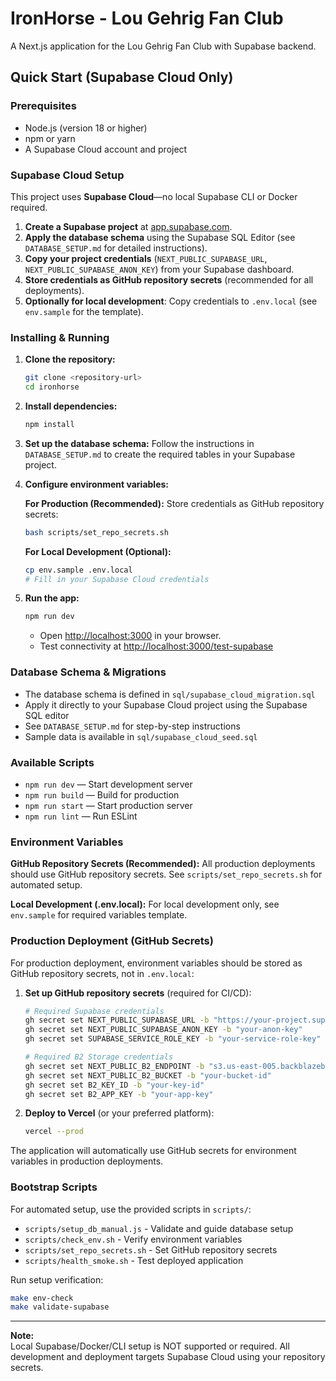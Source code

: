 # IronHorse - Lou Gehrig Fan Club

A Next.js application for the Lou Gehrig Fan Club with Supabase backend.

## Quick Start (Supabase Cloud Only)

### Prerequisites

- Node.js (version 18 or higher)
- npm or yarn
- A Supabase Cloud account and project

### Supabase Cloud Setup

This project uses **Supabase Cloud**—no local Supabase CLI or Docker required.

1. **Create a Supabase project** at [app.supabase.com](https://app.supabase.com).
2. **Apply the database schema** using the Supabase SQL Editor (see `DATABASE_SETUP.md` for detailed instructions).
3. **Copy your project credentials** (`NEXT_PUBLIC_SUPABASE_URL`, `NEXT_PUBLIC_SUPABASE_ANON_KEY`) from your Supabase dashboard.
4. **Store credentials as GitHub repository secrets** (recommended for all deployments).
5. **Optionally for local development**: Copy credentials to `.env.local` (see `env.sample` for the template).

### Installing & Running

1. **Clone the repository:**
   ```bash
   git clone <repository-url>
   cd ironhorse
   ```

2. **Install dependencies:**
   ```bash
   npm install
   ```

3. **Set up the database schema:**
   Follow the instructions in `DATABASE_SETUP.md` to create the required tables in your Supabase project.

4. **Configure environment variables:**
   
   **For Production (Recommended):**
   Store credentials as GitHub repository secrets:
   ```bash
   bash scripts/set_repo_secrets.sh
   ```
   
   **For Local Development (Optional):**
   ```bash
   cp env.sample .env.local
   # Fill in your Supabase Cloud credentials
   ```

5. **Run the app:**
   ```bash
   npm run dev
   ```
   - Open [http://localhost:3000](http://localhost:3000) in your browser.
   - Test connectivity at [http://localhost:3000/test-supabase](http://localhost:3000/test-supabase)

### Database Schema & Migrations

- The database schema is defined in `sql/supabase_cloud_migration.sql`
- Apply it directly to your Supabase Cloud project using the Supabase SQL editor
- See `DATABASE_SETUP.md` for step-by-step instructions
- Sample data is available in `sql/supabase_cloud_seed.sql`

### Available Scripts

- `npm run dev` — Start development server
- `npm run build` — Build for production
- `npm run start` — Start production server
- `npm run lint` — Run ESLint

### Environment Variables

**GitHub Repository Secrets (Recommended):**
All production deployments should use GitHub repository secrets. See `scripts/set_repo_secrets.sh` for automated setup.

**Local Development (.env.local):**
For local development only, see `env.sample` for required variables template.

### Production Deployment (GitHub Secrets)

For production deployment, environment variables should be stored as GitHub repository secrets, not in `.env.local`:

1. **Set up GitHub repository secrets** (required for CI/CD):
   ```bash
   # Required Supabase credentials
   gh secret set NEXT_PUBLIC_SUPABASE_URL -b "https://your-project.supabase.co"
   gh secret set NEXT_PUBLIC_SUPABASE_ANON_KEY -b "your-anon-key"
   gh secret set SUPABASE_SERVICE_ROLE_KEY -b "your-service-role-key"
   
   # Required B2 Storage credentials
   gh secret set NEXT_PUBLIC_B2_ENDPOINT -b "s3.us-east-005.backblazeb2.com"
   gh secret set NEXT_PUBLIC_B2_BUCKET -b "your-bucket-id"
   gh secret set B2_KEY_ID -b "your-key-id"
   gh secret set B2_APP_KEY -b "your-app-key"
   ```

2. **Deploy to Vercel** (or your preferred platform):
   ```bash
   vercel --prod
   ```

The application will automatically use GitHub secrets for environment variables in production deployments.

### Bootstrap Scripts

For automated setup, use the provided scripts in `scripts/`:

- `scripts/setup_db_manual.js` - Validate and guide database setup
- `scripts/check_env.sh` - Verify environment variables
- `scripts/set_repo_secrets.sh` - Set GitHub repository secrets
- `scripts/health_smoke.sh` - Test deployed application

Run setup verification:
```bash
make env-check
make validate-supabase
```

---

**Note:**  
Local Supabase/Docker/CLI setup is NOT supported or required. All development and deployment targets Supabase Cloud using your repository secrets.